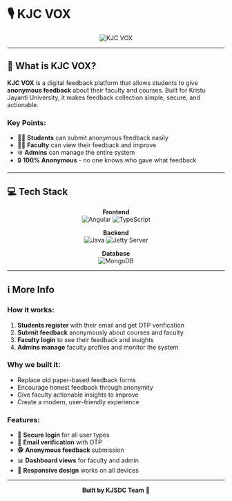 # 🎙️ KJC VOX

<div align="center">

![KJC VOX](https://readme-typing-svg.herokuapp.com?font=Fira+Code&size=30&pause=1000&color=2196F3&center=true&vCenter=true&width=435&lines=KJC+VOX;Student+Feedback+Platform;Anonymous+%26+Secure)

</div>

---

## 🤔 What is KJC VOX?

**KJC VOX** is a digital feedback platform that allows students to give **anonymous feedback** about their faculty and courses. Built for Kristu Jayanti University, it makes feedback collection simple, secure, and actionable.

### Key Points:
- 👨‍🎓 **Students** can submit anonymous feedback easily
- 👩‍🏫 **Faculty** can view their feedback and improve
- ⚙️ **Admins** can manage the entire system
- 🔒 **100% Anonymous** - no one knows who gave what feedback

---

## 💻 Tech Stack

<div align="center">

**Frontend**  
![Angular](https://img.shields.io/badge/Angular-DD0031?style=for-the-badge&logo=angular&logoColor=white)
![TypeScript](https://img.shields.io/badge/TypeScript-007ACC?style=for-the-badge&logo=typescript&logoColor=white)

**Backend**  
![Java](https://img.shields.io/badge/Java-ED8B00?style=for-the-badge&logo=java&logoColor=white)
![Jetty Server](https://img.shields.io/badge/Jetty-FFD900?style=for-the-badge&logo=eclipse-jetty&logoColor=black)

**Database**  
![MongoDB](https://img.shields.io/badge/MongoDB-4EA94B?style=for-the-badge&logo=mongodb&logoColor=white)

</div>

---

## ℹ️ More Info

### How it works:
1. **Students register** with their email and get OTP verification
2. **Submit feedback** anonymously about courses and faculty
3. **Faculty login** to see their feedback and insights
4. **Admins manage** faculty profiles and monitor the system

### Why we built it:
- Replace old paper-based feedback forms
- Encourage honest feedback through anonymity
- Give faculty actionable insights to improve
- Create a modern, user-friendly experience

### Features:
- 🔐 **Secure login** for all user types
- 📧 **Email verification** with OTP
- 🕵️ **Anonymous feedback** submission
- 📊 **Dashboard views** for faculty and admin
- 📱 **Responsive design** works on all devices

---

<div align="center">

**Built by KJSDC Team** 🚀

</div>
